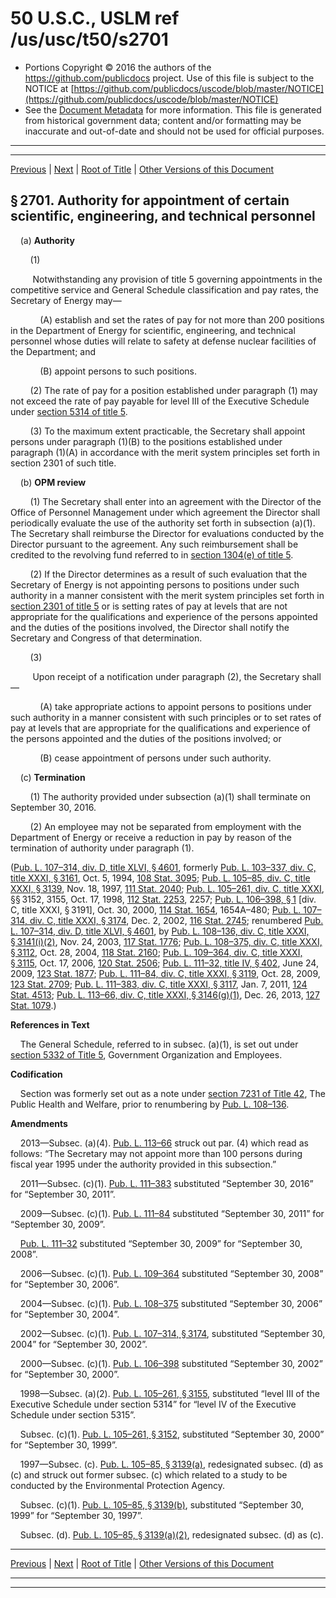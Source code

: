 ---
---

# 50 U.S.C., USLM ref /us/usc/t50/s2701

* Portions Copyright © 2016 the authors of the https://github.com/publicdocs project.
  Use of this file is subject to the NOTICE at [https://github.com/publicdocs/uscode/blob/master/NOTICE](https://github.com/publicdocs/uscode/blob/master/NOTICE)
* See the [Document Metadata](././../../../../../..//README.md) for more information.
  This file is generated from historical government data; content and/or formatting may be inaccurate and out-of-date and should not be used for official purposes.

----------
----------

[Previous](./../../../../../..//us/usc/t50/ch42/schVI/ptA/m__us_usc_t50_ch42_schVI_ptA.md) | [Next](./../../../../../..//us/usc/t50/ch42/schVI/ptA/m__us_usc_t50_s2702.md) | [Root of Title](./../../../../../../) | [Other Versions of this Document](https://publicdocs.github.io/go/links?ns=uslm&ref=%2Fus%2Fusc%2Ft50%2Fs2701)

## § 2701. Authority for appointment of certain scientific, engineering, and technical personnel

    (a) __Authority__ 

        (1)

         Notwithstanding any provision of title 5 governing appointments in the competitive service and General Schedule classification and pay rates, the Secretary of Energy may—

            (A) establish and set the rates of pay for not more than 200 positions in the Department of Energy for scientific, engineering, and technical personnel whose duties will relate to safety at defense nuclear facilities of the Department; and

            (B) appoint persons to such positions.

        (2) The rate of pay for a position established under paragraph (1) may not exceed the rate of pay payable for level III of the Executive Schedule under [section 5314 of title 5][/us/usc/t5/s5314].

        (3) To the maximum extent practicable, the Secretary shall appoint persons under paragraph (1)(B) to the positions established under paragraph (1)(A) in accordance with the merit system principles set forth in section 2301 of such title.

    (b) __OPM review__ 

        (1) The Secretary shall enter into an agreement with the Director of the Office of Personnel Management under which agreement the Director shall periodically evaluate the use of the authority set forth in subsection (a)(1). The Secretary shall reimburse the Director for evaluations conducted by the Director pursuant to the agreement. Any such reimbursement shall be credited to the revolving fund referred to in [section 1304(e) of title 5][/us/usc/t5/s1304/e].

        (2) If the Director determines as a result of such evaluation that the Secretary of Energy is not appointing persons to positions under such authority in a manner consistent with the merit system principles set forth in [section 2301 of title 5][/us/usc/t5/s2301] or is setting rates of pay at levels that are not appropriate for the qualifications and experience of the persons appointed and the duties of the positions involved, the Director shall notify the Secretary and Congress of that determination.

        (3)

         Upon receipt of a notification under paragraph (2), the Secretary shall—

            (A) take appropriate actions to appoint persons to positions under such authority in a manner consistent with such principles or to set rates of pay at levels that are appropriate for the qualifications and experience of the persons appointed and the duties of the positions involved; or

            (B) cease appointment of persons under such authority.

    (c) __Termination__ 

        (1) The authority provided under subsection (a)(1) shall terminate on September 30, 2016.

        (2) An employee may not be separated from employment with the Department of Energy or receive a reduction in pay by reason of the termination of authority under paragraph (1).

([Pub. L. 107–314, div. D, title XLVI, § 4601][/us/pl/107/314/s4601], formerly [Pub. L. 103–337, div. C, title XXXI, § 3161][/us/pl/103/337/s3161], Oct. 5, 1994, [108 Stat. 3095][/us/stat/108/3095]; [Pub. L. 105–85, div. C, title XXXI, § 3139][/us/pl/105/85/s3139], Nov. 18, 1997, [111 Stat. 2040][/us/stat/111/2040]; [Pub. L. 105–261, div. C, title XXXI][/us/pl/105/261], §§ 3152, 3155, Oct. 17, 1998, [112 Stat. 2253][/us/stat/112/2253], 2257; [Pub. L. 106–398, § 1][/us/pl/106/398/s1] \[div. C, title XXXI, § 3191\], Oct. 30, 2000, [114 Stat. 1654][/us/stat/114/1654], 1654A–480; [Pub. L. 107–314, div. C, title XXXI, § 3174][/us/pl/107/314/s3174], Dec. 2, 2002, [116 Stat. 2745][/us/stat/116/2745]; renumbered [Pub. L. 107–314, div. D, title XLVI, § 4601][/us/pl/107/314/s4601], by [Pub. L. 108–136, div. C, title XXXI, § 3141(i)(2)][/us/pl/108/136/s3141/i/2], Nov. 24, 2003, [117 Stat. 1776][/us/stat/117/1776]; [Pub. L. 108–375, div. C, title XXXI, § 3112][/us/pl/108/375/s3112], Oct. 28, 2004, [118 Stat. 2160][/us/stat/118/2160]; [Pub. L. 109–364, div. C, title XXXI, § 3115][/us/pl/109/364/s3115], Oct. 17, 2006, [120 Stat. 2506][/us/stat/120/2506]; [Pub. L. 111–32, title IV, § 402][/us/pl/111/32/s402], June 24, 2009, [123 Stat. 1877][/us/stat/123/1877]; [Pub. L. 111–84, div. C, title XXXI, § 3119][/us/pl/111/84/s3119], Oct. 28, 2009, [123 Stat. 2709][/us/stat/123/2709]; [Pub. L. 111–383, div. C, title XXXI, § 3117][/us/pl/111/383/s3117], Jan. 7, 2011, [124 Stat. 4513][/us/stat/124/4513]; [Pub. L. 113–66, div. C, title XXXI, § 3146(g)(1)][/us/pl/113/66/s3146/g/1], Dec. 26, 2013, [127 Stat. 1079][/us/stat/127/1079].)

 __References in Text__ 

    The General Schedule, referred to in subsec. (a)(1), is set out under [section 5332 of Title 5][/us/usc/t5/s5332], Government Organization and Employees.

 __Codification__ 

    Section was formerly set out as a note under [section 7231 of Title 42][/us/usc/t42/s7231], The Public Health and Welfare, prior to renumbering by [Pub. L. 108–136][/us/pl/108/136].

 __Amendments__ 

    2013—Subsec. (a)(4). [Pub. L. 113–66][/us/pl/113/66] struck out par. (4) which read as follows: “The Secretary may not appoint more than 100 persons during fiscal year 1995 under the authority provided in this subsection.”

    2011—Subsec. (c)(1). [Pub. L. 111–383][/us/pl/111/383] substituted “September 30, 2016” for “September 30, 2011”.

    2009—Subsec. (c)(1). [Pub. L. 111–84][/us/pl/111/84] substituted “September 30, 2011” for “September 30, 2009”.

    [Pub. L. 111–32][/us/pl/111/32] substituted “September 30, 2009” for “September 30, 2008”.

    2006—Subsec. (c)(1). [Pub. L. 109–364][/us/pl/109/364] substituted “September 30, 2008” for “September 30, 2006”.

    2004—Subsec. (c)(1). [Pub. L. 108–375][/us/pl/108/375] substituted “September 30, 2006” for “September 30, 2004”.

    2002—Subsec. (c)(1). [Pub. L. 107–314, § 3174][/us/pl/107/314/s3174], substituted “September 30, 2004” for “September 30, 2002”.

    2000—Subsec. (c)(1). [Pub. L. 106–398][/us/pl/106/398] substituted “September 30, 2002” for “September 30, 2000”.

    1998—Subsec. (a)(2). [Pub. L. 105–261, § 3155][/us/pl/105/261/s3155], substituted “level III of the Executive Schedule under section 5314” for “level IV of the Executive Schedule under section 5315”.

    Subsec. (c)(1). [Pub. L. 105–261, § 3152][/us/pl/105/261/s3152], substituted “September 30, 2000” for “September 30, 1999”.

    1997—Subsec. (c). [Pub. L. 105–85, § 3139(a)][/us/pl/105/85/s3139/a], redesignated subsec. (d) as (c) and struck out former subsec. (c) which related to a study to be conducted by the Environmental Protection Agency.

    Subsec. (c)(1). [Pub. L. 105–85, § 3139(b)][/us/pl/105/85/s3139/b], substituted “September 30, 1999” for “September 30, 1997”.

    Subsec. (d). [Pub. L. 105–85, § 3139(a)(2)][/us/pl/105/85/s3139/a/2], redesignated subsec. (d) as (c).

----------

[Previous](./../../../../../..//us/usc/t50/ch42/schVI/ptA/m__us_usc_t50_ch42_schVI_ptA.md) | [Next](./../../../../../..//us/usc/t50/ch42/schVI/ptA/m__us_usc_t50_s2702.md) | [Root of Title](./../../../../../../) | [Other Versions of this Document](https://publicdocs.github.io/go/links?ns=uslm&ref=%2Fus%2Fusc%2Ft50%2Fs2701)

----------
----------

[/us/usc/t5/s5314]: https://publicdocs.github.io/go/links?ns=uslm&ref=%2Fus%2Fusc%2Ft5%2Fs5314
[/us/usc/t5/s1304/e]: https://publicdocs.github.io/go/links?ns=uslm&ref=%2Fus%2Fusc%2Ft5%2Fs1304%2Fe
[/us/usc/t5/s2301]: https://publicdocs.github.io/go/links?ns=uslm&ref=%2Fus%2Fusc%2Ft5%2Fs2301
[/us/pl/107/314/s4601]: https://publicdocs.github.io/go/links?ns=uslm&ref=%2Fus%2Fpl%2F107%2F314%2Fs4601
[/us/pl/103/337/s3161]: https://publicdocs.github.io/go/links?ns=uslm&ref=%2Fus%2Fpl%2F103%2F337%2Fs3161
[/us/stat/108/3095]: https://publicdocs.github.io/go/links?ns=uslm&ref=%2Fus%2Fstat%2F108%2F3095
[/us/pl/105/85/s3139]: https://publicdocs.github.io/go/links?ns=uslm&ref=%2Fus%2Fpl%2F105%2F85%2Fs3139
[/us/stat/111/2040]: https://publicdocs.github.io/go/links?ns=uslm&ref=%2Fus%2Fstat%2F111%2F2040
[/us/pl/105/261]: https://publicdocs.github.io/go/links?ns=uslm&ref=%2Fus%2Fpl%2F105%2F261
[/us/stat/112/2253]: https://publicdocs.github.io/go/links?ns=uslm&ref=%2Fus%2Fstat%2F112%2F2253
[/us/pl/106/398/s1]: https://publicdocs.github.io/go/links?ns=uslm&ref=%2Fus%2Fpl%2F106%2F398%2Fs1
[/us/stat/114/1654]: https://publicdocs.github.io/go/links?ns=uslm&ref=%2Fus%2Fstat%2F114%2F1654
[/us/pl/107/314/s3174]: https://publicdocs.github.io/go/links?ns=uslm&ref=%2Fus%2Fpl%2F107%2F314%2Fs3174
[/us/stat/116/2745]: https://publicdocs.github.io/go/links?ns=uslm&ref=%2Fus%2Fstat%2F116%2F2745
[/us/pl/107/314/s4601]: https://publicdocs.github.io/go/links?ns=uslm&ref=%2Fus%2Fpl%2F107%2F314%2Fs4601
[/us/pl/108/136/s3141/i/2]: https://publicdocs.github.io/go/links?ns=uslm&ref=%2Fus%2Fpl%2F108%2F136%2Fs3141%2Fi%2F2
[/us/stat/117/1776]: https://publicdocs.github.io/go/links?ns=uslm&ref=%2Fus%2Fstat%2F117%2F1776
[/us/pl/108/375/s3112]: https://publicdocs.github.io/go/links?ns=uslm&ref=%2Fus%2Fpl%2F108%2F375%2Fs3112
[/us/stat/118/2160]: https://publicdocs.github.io/go/links?ns=uslm&ref=%2Fus%2Fstat%2F118%2F2160
[/us/pl/109/364/s3115]: https://publicdocs.github.io/go/links?ns=uslm&ref=%2Fus%2Fpl%2F109%2F364%2Fs3115
[/us/stat/120/2506]: https://publicdocs.github.io/go/links?ns=uslm&ref=%2Fus%2Fstat%2F120%2F2506
[/us/pl/111/32/s402]: https://publicdocs.github.io/go/links?ns=uslm&ref=%2Fus%2Fpl%2F111%2F32%2Fs402
[/us/stat/123/1877]: https://publicdocs.github.io/go/links?ns=uslm&ref=%2Fus%2Fstat%2F123%2F1877
[/us/pl/111/84/s3119]: https://publicdocs.github.io/go/links?ns=uslm&ref=%2Fus%2Fpl%2F111%2F84%2Fs3119
[/us/stat/123/2709]: https://publicdocs.github.io/go/links?ns=uslm&ref=%2Fus%2Fstat%2F123%2F2709
[/us/pl/111/383/s3117]: https://publicdocs.github.io/go/links?ns=uslm&ref=%2Fus%2Fpl%2F111%2F383%2Fs3117
[/us/stat/124/4513]: https://publicdocs.github.io/go/links?ns=uslm&ref=%2Fus%2Fstat%2F124%2F4513
[/us/pl/113/66/s3146/g/1]: https://publicdocs.github.io/go/links?ns=uslm&ref=%2Fus%2Fpl%2F113%2F66%2Fs3146%2Fg%2F1
[/us/stat/127/1079]: https://publicdocs.github.io/go/links?ns=uslm&ref=%2Fus%2Fstat%2F127%2F1079
[/us/usc/t5/s5332]: https://publicdocs.github.io/go/links?ns=uslm&ref=%2Fus%2Fusc%2Ft5%2Fs5332
[/us/usc/t42/s7231]: https://publicdocs.github.io/go/links?ns=uslm&ref=%2Fus%2Fusc%2Ft42%2Fs7231
[/us/pl/108/136]: https://publicdocs.github.io/go/links?ns=uslm&ref=%2Fus%2Fpl%2F108%2F136
[/us/pl/113/66]: https://publicdocs.github.io/go/links?ns=uslm&ref=%2Fus%2Fpl%2F113%2F66
[/us/pl/111/383]: https://publicdocs.github.io/go/links?ns=uslm&ref=%2Fus%2Fpl%2F111%2F383
[/us/pl/111/84]: https://publicdocs.github.io/go/links?ns=uslm&ref=%2Fus%2Fpl%2F111%2F84
[/us/pl/111/32]: https://publicdocs.github.io/go/links?ns=uslm&ref=%2Fus%2Fpl%2F111%2F32
[/us/pl/109/364]: https://publicdocs.github.io/go/links?ns=uslm&ref=%2Fus%2Fpl%2F109%2F364
[/us/pl/108/375]: https://publicdocs.github.io/go/links?ns=uslm&ref=%2Fus%2Fpl%2F108%2F375
[/us/pl/107/314/s3174]: https://publicdocs.github.io/go/links?ns=uslm&ref=%2Fus%2Fpl%2F107%2F314%2Fs3174
[/us/pl/106/398]: https://publicdocs.github.io/go/links?ns=uslm&ref=%2Fus%2Fpl%2F106%2F398
[/us/pl/105/261/s3155]: https://publicdocs.github.io/go/links?ns=uslm&ref=%2Fus%2Fpl%2F105%2F261%2Fs3155
[/us/pl/105/261/s3152]: https://publicdocs.github.io/go/links?ns=uslm&ref=%2Fus%2Fpl%2F105%2F261%2Fs3152
[/us/pl/105/85/s3139/a]: https://publicdocs.github.io/go/links?ns=uslm&ref=%2Fus%2Fpl%2F105%2F85%2Fs3139%2Fa
[/us/pl/105/85/s3139/b]: https://publicdocs.github.io/go/links?ns=uslm&ref=%2Fus%2Fpl%2F105%2F85%2Fs3139%2Fb
[/us/pl/105/85/s3139/a/2]: https://publicdocs.github.io/go/links?ns=uslm&ref=%2Fus%2Fpl%2F105%2F85%2Fs3139%2Fa%2F2


